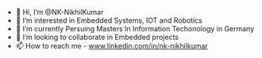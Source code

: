 - 👋 Hi, I’m @NK-NikhilKumar
- 👀 I’m interested in Embedded Systems, IOT and Robotics
- 🌱 I’m currently Persuing Masters In Information Techonology in Germany
- 💞️ I’m looking to collaborate in Embedded projects
- 📫 How to reach me - www.linkedin.com/in/nk-nikhilkumar
